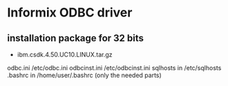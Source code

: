 # Informix ODBC driver

## installation package for 32 bits
* ibm.csdk.4.50.UC10.LINUX.tar.gz

odbc.ini /etc/odbc.ini
odbcinst.ini /etc/odbcinst.ini 
sqlhosts in /etc/sqlhosts
.bashrc in /home/user/.bashrc (only the needed parts)
